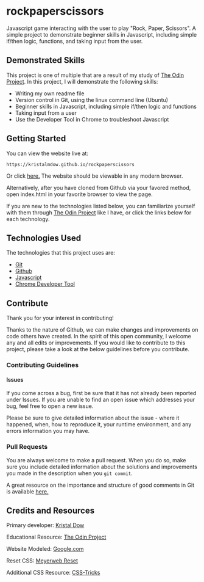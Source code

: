 # rockpaperscissors
Javascript game interacting with the user to play "Rock, Paper, Scissors". A simple project to demonstrate beginner skills in Javascript, including simple if/then logic, functions, and taking input from the user.

## Demonstrated Skills
This project is one of multiple that are a result of my study of [The Odin Project](https://theodinproject.com). In this project, I will demonstrate the following skills:
- Writing my own readme file
- Version control in Git, using the linux command line (Ubuntu)
- Beginner skills in Javascript, including simple if/then logic and functions
- Taking input from a user
- Use the Developer Tool in Chrome to troubleshoot Javascript

## Getting Started
You can view the website live at:

    https://kristalmdow.github.io/rockpaperscissors

Or click [here.](https://kristalmdow.github.io/rockpaperscissors) The website should be viewable in any modern browser. 

Alternatively, after you have cloned from Github via your favored method, open index.html in your favorite browser to view the page.

If you are new to the technologies listed below, you can familiarize yourself with them through [The Odin Project](https://theodinproject.com) like I have, or click the links below for each technology.

## Technologies Used
The technologies that this project uses are:
- [Git](https://www.atlassian.com/git/tutorials/what-is-git)
- [Github](https://www.github.com)
- [Javascript](https://www.javascript.com/)
- [Chrome Developer Tool](https://developers.google.com/web/tools/chrome-devtools/)

## Contribute
Thank you for your interest in contributing! 

Thanks to the nature of Github, we can make changes and improvements on code others have created. In the spirit of this open community, I welcome any and all edits or improvements. If you would like to contribute to this project, please take a look at the below guidelines before you contribute.

### Contributing Guidelines
#### Issues
If you come across a bug, first be sure that it has not already been reported under Issues. If you are unable to find an open issue which addresses your bug, feel free to open a new issue.

Please be sure to give detailed information about the issue - where it happened, when, how to reproduce it, your runtime environment, and any errors information you may have.
### Pull Requests
You are always welcome to make a pull request. When you do so, make sure you include detailed information about the solutions and improvements you made in the description when you `git commit`.

A great resource on the importance and structure of good comments in Git is available [here.](https://chris.beams.io/posts/git-commit/)


## Credits and Resources
Primary developer: [Kristal Dow](https://github.com/KristalMDow)

Educational Resource: [The Odin Project](https://theodinproject.com)

Website Modeled: [Google.com](http://www.google.com)

Reset CSS: [Meyerweb Reset](http://meyerweb.com/eric/tools/css/reset/)

Additional CSS Resource: [CSS-Tricks](https://css-tricks.com/)

